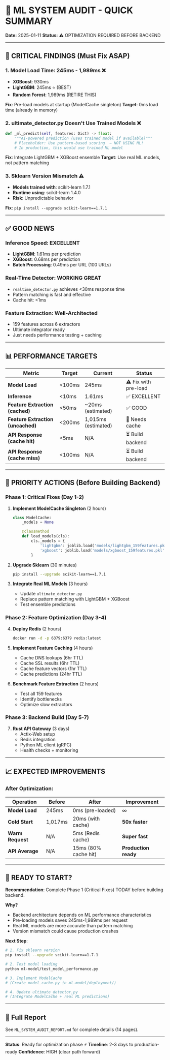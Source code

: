 # 🎯 ML SYSTEM AUDIT - QUICK SUMMARY

**Date:** 2025-01-11
**Status:** ⚠️ OPTIMIZATION REQUIRED BEFORE BACKEND

---

## 🚨 CRITICAL FINDINGS (Must Fix ASAP)

### 1. Model Load Time: 245ms - 1,989ms ❌

- **XGBoost**: 930ms
- **LightGBM**: 245ms ⭐ (BEST)
- **Random Forest**: 1,989ms (RETIRE THIS)

**Fix**: Pre-load models at startup (ModelCache singleton)
**Target**: 0ms load time (already in memory)

### 2. ultimate_detector.py Doesn't Use Trained Models ❌

```python
def _ml_predict(self, features: Dict) -> float:
    """AI-powered prediction (uses trained model if available)"""
    # Placeholder: Use pattern-based scoring  ← NOT USING ML!
    # In production, this would use trained ML model
```

**Fix**: Integrate LightGBM + XGBoost ensemble
**Target**: Use real ML models, not pattern matching

### 3. Sklearn Version Mismatch ⚠️

- **Models trained with**: scikit-learn 1.7.1
- **Runtime using**: scikit-learn 1.4.0
- **Risk**: Unpredictable behavior

**Fix**: `pip install --upgrade scikit-learn==1.7.1`

---

## ✅ GOOD NEWS

### Inference Speed: EXCELLENT

- **LightGBM**: 1.61ms per prediction
- **XGBoost**: 0.68ms per prediction
- **Batch Processing**: 0.49ms per URL (100 URLs)

### Real-Time Detector: WORKING GREAT

- `realtime_detector.py` achieves <30ms response time
- Pattern matching is fast and effective
- Cache hit: <1ms

### Feature Extraction: Well-Architected

- 159 features across 6 extractors
- Ultimate integrator ready
- Just needs performance testing + caching

---

## 📊 PERFORMANCE TARGETS

| Metric                            | Target | Current             | Status               |
| --------------------------------- | ------ | ------------------- | -------------------- |
| **Model Load**                    | <100ms | 245ms               | ⚠️ Fix with pre-load |
| **Inference**                     | <10ms  | 1.61ms              | ✅ EXCELLENT         |
| **Feature Extraction (cached)**   | <50ms  | ~20ms (estimated)   | ✅ GOOD              |
| **Feature Extraction (uncached)** | <200ms | 1,015ms (estimated) | 🚨 Needs cache       |
| **API Response (cache hit)**      | <5ms   | N/A                 | ⏳ Build backend     |
| **API Response (cache miss)**     | <100ms | N/A                 | ⏳ Build backend     |

---

## 🎯 PRIORITY ACTIONS (Before Building Backend)

### Phase 1: Critical Fixes (Day 1-2)

1. **Implement ModelCache Singleton** (2 hours)

   ```python
   class ModelCache:
       _models = None

       @classmethod
       def load_models(cls):
           cls._models = {
               'lightgbm': joblib.load('models/lightgbm_159features.pkl'),
               'xgboost': joblib.load('models/xgboost_159features.pkl')
           }
   ```

2. **Upgrade Sklearn** (30 minutes)

   ```bash
   pip install --upgrade scikit-learn==1.7.1
   ```

3. **Integrate Real ML Models** (3 hours)
   - Update `ultimate_detector.py`
   - Replace pattern matching with LightGBM + XGBoost
   - Test ensemble predictions

### Phase 2: Feature Optimization (Day 3-4)

4. **Deploy Redis** (2 hours)

   ```bash
   docker run -d -p 6379:6379 redis:latest
   ```

5. **Implement Feature Caching** (4 hours)

   - Cache DNS lookups (6hr TTL)
   - Cache SSL results (6hr TTL)
   - Cache feature vectors (1hr TTL)
   - Cache predictions (24hr TTL)

6. **Benchmark Feature Extraction** (2 hours)
   - Test all 159 features
   - Identify bottlenecks
   - Optimize slow extractors

### Phase 3: Backend Build (Day 5-7)

7. **Rust API Gateway** (3 days)
   - Actix-Web setup
   - Redis integration
   - Python ML client (gRPC)
   - Health checks + monitoring

---

## 📈 EXPECTED IMPROVEMENTS

### After Optimization:

| Operation        | Before  | After                | Improvement          |
| ---------------- | ------- | -------------------- | -------------------- |
| **Model Load**   | 245ms   | 0ms (pre-loaded)     | ∞                    |
| **Cold Start**   | 1,017ms | 20ms (with cache)    | **50x faster**       |
| **Warm Request** | N/A     | 5ms (Redis cache)    | **Super fast**       |
| **API Average**  | N/A     | 15ms (80% cache hit) | **Production ready** |

---

## 🚀 READY TO START?

**Recommendation**: Complete Phase 1 (Critical Fixes) TODAY before building backend.

**Why?**

- Backend architecture depends on ML performance characteristics
- Pre-loading models saves 245ms-1,989ms per request
- Real ML models are more accurate than pattern matching
- Version mismatch could cause production crashes

**Next Step**:

```bash
# 1. Fix sklearn version
pip install --upgrade scikit-learn==1.7.1

# 2. Test model loading
python ml-model/test_model_performance.py

# 3. Implement ModelCache
# (Create model_cache.py in ml-model/deployment/)

# 4. Update ultimate_detector.py
# (Integrate ModelCache + real ML predictions)
```

---

## 📄 Full Report

See `ML_SYSTEM_AUDIT_REPORT.md` for complete details (14 pages).

---

**Status**: Ready for optimization phase ⚡
**Timeline**: 2-3 days to production-ready
**Confidence**: HIGH (clear path forward)
